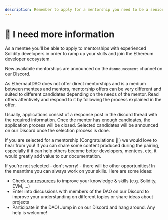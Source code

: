 ```yaml
---
description: Remember to apply for a mentorship you need to be a senior dev.
---
```


# 🤔 I need more information

As a mentee you'll be able to apply to mentorships with experienced Solidity developers in order to ramp up your skills and join the Ethereum developer ecosystem.

New availabile mentorships are announced on the `#announcement` channel on our Discord.

As EthernautDAO does not offer direct mentorships and is a medium between mentees and mentors, mentorship offers can be very different and suited to different candidates depending on the needs of the mentor. Read offers attentively and respond to it by following the process explained in the offer.

Usually, applications consist of a response post in the discord thread with the required information. Once the mentor has enough candidates, the application process will be closed. Selected candidates will be announced on our Discord once the selection process is done.

If you are selected for a mentorship (Congratulations 🎉 ) we would love to hear from you! If you can share some content produced during the pairing, especially if it can help others become better developers, mentees, etc, it would greatly add value to our documentation.

If you're not selected - don't worry! -  there will be other opportunities! In the meantime you can always work on your skills. Here are some ideas:

* Check [our resources](../../resources/resources.md) to improve your knowledge & skills (e.g. Solidity, EVM, ...)
* Enter into discussions with members of the DAO on our Discord to improve your understanding on different topics or share ideas about projects
* Participate in the DAO! Jump in on our Discord and hang around. Any help is welcome!&#x20;

